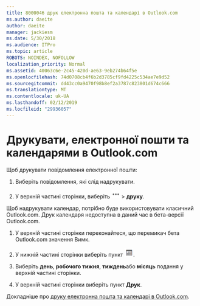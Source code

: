 ```yaml
---
title: 8000046 друк електронна пошта та календарі в Outlook.com
ms.author: daeite
author: daeite
manager: jackiesm
ms.date: 5/30/2018
ms.audience: ITPro
ms.topic: article
ROBOTS: NOINDEX, NOFOLLOW
localization_priority: Normal
ms.assetid: 40063c6e-2c45-420d-ae63-9eb274b64f5e
ms.openlocfilehash: 74d0708cb4f6b2d3785cf9fd4225c534ae7e9d52
ms.sourcegitcommit: dd43cc0a9470f98b8ef2a3787c823801d674c666
ms.translationtype: MT
ms.contentlocale: uk-UA
ms.lasthandoff: 02/12/2019
ms.locfileid: "29936057"
---
```

# <a name="print-email-and-calendars-in-outlookcom"></a>Друкувати, електронної пошти та календарями в Outlook.com

Щоб друкувати повідомлення електронної пошти:
  
1. Виберіть повідомлення, які слід надрукувати.
    
2. У верхній частині сторінки, виберіть ![додаткові дії](media/64993e8a-4a62-43b1-aa05-90f5ad4cba54.png) \> **друку**. 
    
Щоб надрукувати календар, потрібно буде використовувати класичний Outlook.com. Друк календаря недоступна в даний час в бета-версії Outlook.com.
  
1. У верхній частині сторінки переконайтеся, що перемикач бета Outlook.com значення Вимк.
    
2. У нижній частині сторінки виберіть пункт  ![Календар](media/9e1a821a-c32e-4851-a866-342a39ffdca0.png).
    
3. Виберіть **день**, **робочого тижня**, **тиждень**або **місяць** подання у верхній частині сторінки. 
    
4. У верхній частині сторінки виберіть пункт **Друк**. 
    
Докладніше про [друку електронна пошта та календарі в Outlook.com](https://go.microsoft.com/fwlink/p/?linkid=2001208&amp;clcid=0x409).
  

